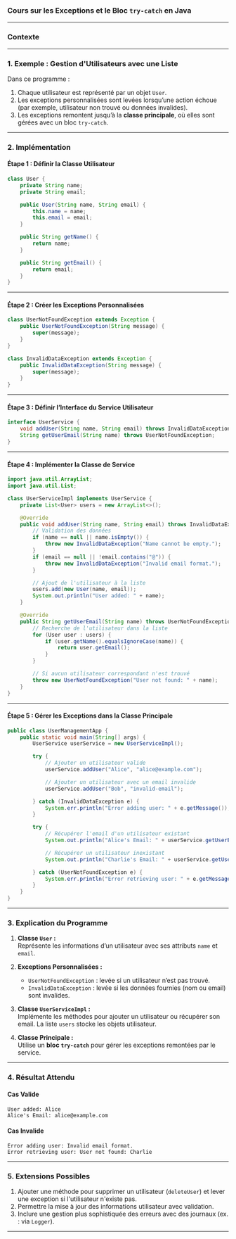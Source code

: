 ### **Cours sur les Exceptions et le Bloc `try-catch` en Java**

---

### **Contexte**


---

### **1. Exemple : Gestion d'Utilisateurs avec une Liste**

Dans ce programme :
1. Chaque utilisateur est représenté par un objet `User`.
2. Les exceptions personnalisées sont levées lorsqu’une action échoue (par exemple, utilisateur non trouvé ou données invalides).
3. Les exceptions remontent jusqu’à la **classe principale**, où elles sont gérées avec un bloc `try-catch`.

---

### **2. Implémentation**

#### **Étape 1 : Définir la Classe Utilisateur**
```java
class User {
    private String name;
    private String email;

    public User(String name, String email) {
        this.name = name;
        this.email = email;
    }

    public String getName() {
        return name;
    }

    public String getEmail() {
        return email;
    }
}
```

---

#### **Étape 2 : Créer les Exceptions Personnalisées**
```java
class UserNotFoundException extends Exception {
    public UserNotFoundException(String message) {
        super(message);
    }
}

class InvalidDataException extends Exception {
    public InvalidDataException(String message) {
        super(message);
    }
}
```

---

#### **Étape 3 : Définir l’Interface du Service Utilisateur**
```java
interface UserService {
    void addUser(String name, String email) throws InvalidDataException;
    String getUserEmail(String name) throws UserNotFoundException;
}
```

---

#### **Étape 4 : Implémenter la Classe de Service**
```java
import java.util.ArrayList;
import java.util.List;

class UserServiceImpl implements UserService {
    private List<User> users = new ArrayList<>();

    @Override
    public void addUser(String name, String email) throws InvalidDataException {
        // Validation des données
        if (name == null || name.isEmpty()) {
            throw new InvalidDataException("Name cannot be empty.");
        }
        if (email == null || !email.contains("@")) {
            throw new InvalidDataException("Invalid email format.");
        }

        // Ajout de l'utilisateur à la liste
        users.add(new User(name, email));
        System.out.println("User added: " + name);
    }

    @Override
    public String getUserEmail(String name) throws UserNotFoundException {
        // Recherche de l'utilisateur dans la liste
        for (User user : users) {
            if (user.getName().equalsIgnoreCase(name)) {
                return user.getEmail();
            }
        }

        // Si aucun utilisateur correspondant n'est trouvé
        throw new UserNotFoundException("User not found: " + name);
    }
}
```

---

#### **Étape 5 : Gérer les Exceptions dans la Classe Principale**
```java
public class UserManagementApp {
    public static void main(String[] args) {
        UserService userService = new UserServiceImpl();

        try {
            // Ajouter un utilisateur valide
            userService.addUser("Alice", "alice@example.com");

            // Ajouter un utilisateur avec un email invalide
            userService.addUser("Bob", "invalid-email");

        } catch (InvalidDataException e) {
            System.err.println("Error adding user: " + e.getMessage());
        }

        try {
            // Récupérer l'email d'un utilisateur existant
            System.out.println("Alice's Email: " + userService.getUserEmail("Alice"));

            // Récupérer un utilisateur inexistant
            System.out.println("Charlie's Email: " + userService.getUserEmail("Charlie"));

        } catch (UserNotFoundException e) {
            System.err.println("Error retrieving user: " + e.getMessage());
        }
    }
}
```

---

### **3. Explication du Programme**

1. **Classe `User` :**  
   Représente les informations d’un utilisateur avec ses attributs `name` et `email`.

2. **Exceptions Personnalisées :**  
   - `UserNotFoundException` : levée si un utilisateur n’est pas trouvé.  
   - `InvalidDataException` : levée si les données fournies (nom ou email) sont invalides.

3. **Classe `UserServiceImpl` :**  
   Implémente les méthodes pour ajouter un utilisateur ou récupérer son email. La liste `users` stocke les objets utilisateur.

4. **Classe Principale :**  
   Utilise un **bloc `try-catch`** pour gérer les exceptions remontées par le service.

---

### **4. Résultat Attendu**

#### Cas Valide
```
User added: Alice
Alice's Email: alice@example.com
```

#### Cas Invalide
```
Error adding user: Invalid email format.
Error retrieving user: User not found: Charlie
```

---

### **5. Extensions Possibles**
1. Ajouter une méthode pour supprimer un utilisateur (`deleteUser`) et lever une exception si l'utilisateur n'existe pas.
2. Permettre la mise à jour des informations utilisateur avec validation.
3. Inclure une gestion plus sophistiquée des erreurs avec des journaux (ex. : via `Logger`).

---
